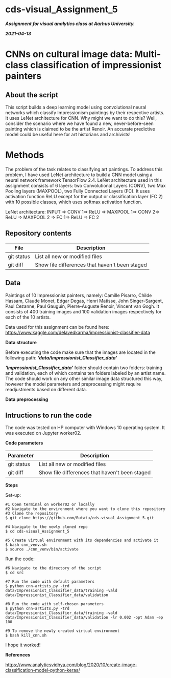 # cds-visual_Assignment_5

***Assignment for visual analytics class at Aarhus University.***

***2021-04-13***


# CNNs on cultural image data: Multi-class classification of impressionist painters

## About the script

This script builds a deep learning model using convolutional neural networks which classify Impressionism paintings by their respective artists. It uses LeNet architecture for CNN. Why might we want to do this? Well, consider the scenario where we have found a new, never-before-seen painting which is claimed to be the artist Renoir. An accurate predictive model could be useful here for art historians and archivists!

# Methods
The problem of the task relates to classifying art paintings. To address this problem, I have used LeNet architecture to build a CNN model using a neural network framework TensorFlow 2.4. LeNet architecture used in this assignment consists of 6 layers: two Convolutional Layers (CONV), two Max Pooling layers (MAXPOOL), two Fully Connected Layers (FC). It uses activation function ReLU except for the output or classification layer (FC 2) with 10 possible classes, which uses softmax activation function.

LeNet architecture: INPUT => CONV 1=> ReLU => MAXPOOL 1=> CONV 2=> ReLU => MAXPOOL 2 => FC 1=> ReLU => FC 2

 


## Repository contents

| File | Description |
| --- | --- |
| git status | List all new or modified files |
| git diff | Show file differences that haven't been staged |



## Data

Paintings of 10 Impressionist painters, namely: Camille Pisarro, Childe Hassam, Claude Monet, Edgar Degas, Henri Matisse, John Singer-Sargent, Paul Cezanne, Paul Gauguin, Pierre-Auguste Renoir, Vincent van Gogh. It consists of 400 training images and 100 validation images respectively for each of the 10 artists.

Data used for this assignment can be found here: https://www.kaggle.com/delayedkarma/impressionist-classifier-data

__Data structure__

Before executing the code make sure that the images are located in the following path: ***'data/Impressionist_Classifier_data'***

***'Impressionist_Classifier_data'*** folder should contain two folders: training and validation, each of which contains ten folders labeled by an artist name.
The code should work on any other similar image data structured this way, however the model parameters and preprocessing might require readjustments based on different data.


__Data preprocessing__




## Intructions to run the code

The code was tested on HP computer with Windows 10 operating system. It was executed on Jupyter worker02.

__Code parameters__


| Parameter | Description |
| --- | --- |
| git status | List all new or modified files |
| git diff | Show file differences that haven't been staged |


__Steps__

Set-up:
```
#1 Open terminal on worker02 or locally
#2 Navigate to the environment where you want to clone this repository
#3 Clone the repository
$ git clone https://github.com/Rutatu/cds-visual_Assignment_5.git 

#4 Navigate to the newly cloned repo
$ cd cds-visual_Assignment_5

#5 Create virtual environment with its dependencies and activate it
$ bash cnn_venv.sh
$ source ./cnn_venv/bin/activate

``` 

Run the code:

```
#6 Navigate to the directory of the script
$ cd src

#7 Run the code with default parameters
$ python cnn-artists.py -trd data/Impressionist_Classifier_data/training -vald data/Impressionist_Classifier_data/validation

#8 Run the code with self-chosen parameters
$ python cnn-artists.py -trd data/Impressionist_Classifier_data/training -vald data/Impressionist_Classifier_data/validation -lr 0.002 -opt Adam -ep 100

#9 To remove the newly created virtual environment
$ bash kill_cnn.sh

 ```


I hope it worked!


__References__

https://www.analyticsvidhya.com/blog/2020/10/create-image-classification-model-python-keras/
